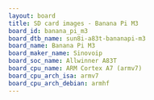 ```yaml
---
layout: board
title: SD card images - Banana Pi M3
board_id: banana_pi_m3
board_dtb_name: sun8i-a83t-bananapi-m3
board_name: Banana Pi M3
board_maker_name: Sinovoip
board_soc_name: Allwinner A83T
board_cpu_name: ARM Cortex A7 (armv7)
board_cpu_arch_isa: armv7
board_cpu_arch_debian: armhf
---
```


